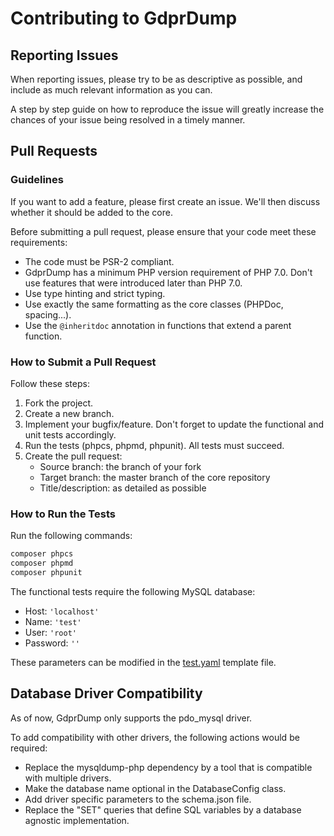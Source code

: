 # Contributing to GdprDump

## Reporting Issues

When reporting issues, please try to be as descriptive as possible, and include as much relevant information as you can.

A step by step guide on how to reproduce the issue will greatly increase the chances of your issue being resolved in a timely manner.

## Pull Requests

### Guidelines

If you want to add a feature, please first create an issue.
We'll then discuss whether it should be added to the core.

Before submitting a pull request, please ensure that your code meet these requirements:

- The code must be PSR-2 compliant.
- GdprDump has a minimum PHP version requirement of PHP 7.0.
  Don't use features that were introduced later than PHP 7.0.
- Use type hinting and strict typing.
- Use exactly the same formatting as the core classes (PHPDoc, spacing...).
- Use the `@inheritdoc` annotation in functions that extend a parent function.

### How to Submit a Pull Request

Follow these steps:

1. Fork the project.
2. Create a new branch.
3. Implement your bugfix/feature.
   Don't forget to update the functional and unit tests accordingly.
4. Run the tests (phpcs, phpmd, phpunit).
   All tests must succeed.
5. Create the pull request:
    - Source branch: the branch of your fork
    - Target branch: the master branch of the core repository
    - Title/description: as detailed as possible

### How to Run the Tests

Run the following commands:

```php
composer phpcs
composer phpmd
composer phpunit
```

The functional tests require the following MySQL database:

- Host: `'localhost'`
- Name: `'test'`
- User: `'root'`
- Password: `''`

These parameters can be modified in the [test.yaml](tests/functional/Resources/config/templates/test.yaml) template file.

## Database Driver Compatibility

As of now, GdprDump only supports the pdo_mysql driver.

To add compatibility with other drivers, the following actions would be required:

- Replace the mysqldump-php dependency by a tool that is compatible with multiple drivers.
- Make the database name optional in the DatabaseConfig class.
- Add driver specific parameters to the schema.json file.
- Replace the "SET" queries that define SQL variables by a database agnostic implementation.
